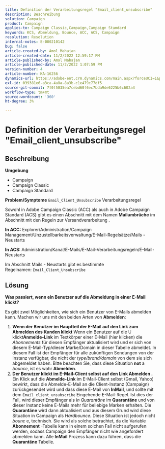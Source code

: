 ```yaml
---
title: Definition der Verarbeitungsregel "Email_client_unsubscribe"
description: Beschreibung
solution: Campaign
product: Campaign
applies-to: Campaign Classic,Campaign,Campaign Standard
keywords: KCS, Abmeldung, Bounce, ACC, ACS, Campaign
resolution: Resolution
internal-notes: E-000210142
bug: false
article-created-by: Amol Mahajan
article-created-date: 11/2/2022 12:59:17 PM
article-published-by: Amol Mahajan
article-published-date: 11/2/2022 1:07:59 PM
version-number: 4
article-number: KA-16256
dynamics-url: https://adobe-ent.crm.dynamics.com/main.aspx?forceUCI=1&pagetype=entityrecord&etn=knowledgearticle&id=421b7525-ae5a-ed11-9561-6045bd006a22
exl-id: 039381e6-a3ca-4a8a-8a3b-c1e479c77df5
source-git-commit: 7f0f5035ea7cebd60f6ec7bda9de6225b6c602a4
workflow-type: tm+mt
source-wordcount: '360'
ht-degree: 3%

---
```


# Definition der Verarbeitungsregel &quot;Email_client_unsubscribe&quot;

## Beschreibung

<b>Umgebung</b>
- Campaign
- Campaign Classic
- Campaign Standard

<b>Problem/Symptome</b>
`Email_Client_Unsubscribe` Verarbeitungsregel

Sowohl in Adobe Campaign Classic (ACC) als auch in Adobe Campaign Standard (ACS) gibt es einen Abschnitt mit dem Namen <b>Mailumbrüche</b> im Abschnitt mit den Regeln zur Versandverarbeitung .

<b>In ACC:</b> Explorer/Administration/Campaign Management/Unzustellbarkeitsverwaltung/E-Mail-Regelsätze/Mails - Neustarts

<b>In ACS: </b>Administration/Kanal/E-Mails/E-Mail-Verarbeitungsregeln/E-Mail-Neustarts

Im Abschnitt Mails - Neustarts gibt es bestimmte Regelnamen: `Email_Client_Unsubscribe`


## Lösung


<b>Was passiert, wenn ein Benutzer auf die Abmeldung in einer E-Mail klickt?</b>

Es gibt zwei Möglichkeiten, wie sich ein Benutzer von E-Mails abmelden kann. Machen wir uns mit den beiden Arten von <b>Abmelden</b>:

1. <b>Wenn der Benutzer im Hauptteil der E-Mail auf den Link zum Abmelden des Kunden klickt</b>
Wenn ein Benutzer auf die U klickt<b>Anmelde-Link</b> im Textkörper einer E-Mail (hier klicken) die *Abonnements* für diesen Empfänger aktualisiert wird und er sich von diesem E-Mail-Typ/dieser Marke/Domain in dieser Tabelle abmeldet. In diesem Fall ist der Empfänger für alle zukünftigen Sendungen von der Instanz verfügbar, die nicht der *type/brand/domain* von dem sie sich abgemeldet haben. Bitte beachten Sie, dass diese Situation <b>not</b> a *bounce*, ist es wahr <b>Abmelden</b>.
2. <b>Der Benutzer klickt im E-Mail-Client selbst auf den Link Abmelden .</b>
Ein Klick auf die <b>Abmelde-Link</b> im E-Mail-Client selbst (Gmail, Yahoo) bewirkt, dass die Abmelde-E-Mail an die Client-Instanz (Campaign) zurückgesendet wird und dass diese E-Mail von <b>InMail</b>, und sollte mit dem `Email_client_unsubscribe` Eingehende E-Mail-Regel. Ist dies der Fall, wird dieser Empfänger als *In Quarantäne* im <b>Quarantäne</b> und von dieser Instanz keine E-Mails mehr für beliebige Marken erhalten. Die <b>Quarantäne</b> wird dann aktualisiert und aus diesem Grund wird diese Situation in Campaign als *Hardbounce*. Diese Situation ist jedoch nicht *bounc* e, technisch. Sie wird als solche betrachtet, da die Variable <b>Abonnement</b> -Tabelle kann in einem solchen Fall nicht aufgerufen werden, sodass Campaign den Empfänger nicht wie angefordert abmelden kann. Alle <b>InMail</b> Prozess kann dazu führen, dass die <b>Quarantäne</b> Tabelle.
